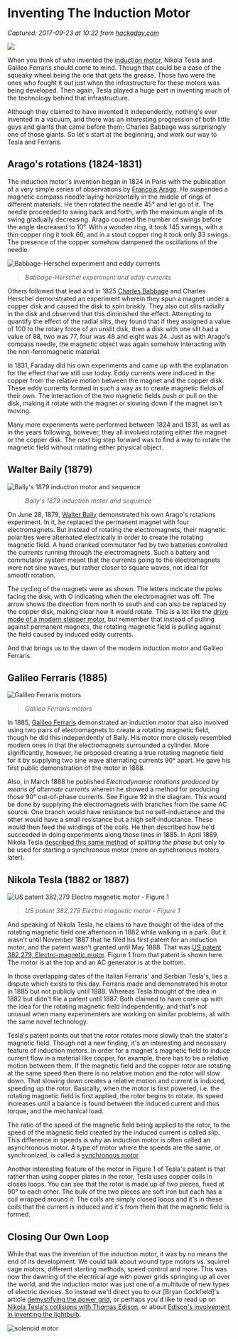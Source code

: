 # Inventing The Induction Motor

_Captured: 2017-09-23 at 10:22 from [hackaday.com](https://hackaday.com/2017/09/21/inventing-the-induction-motor/)_

![](https://hackadaycom.files.wordpress.com/2017/09/inductionmotor.jpg?w=800)

When you think of who invented the [induction motor](https://en.wikipedia.org/wiki/Induction_motor), Nikola Tesla and Galileo Ferraris should come to mind. Though that could be a case of the squeaky wheel being the one that gets the grease. Those two were the ones who fought it out just when the infrastructure for these motors was being developed. Then again, Tesla played a huge part in inventing much of the technology behind that infrastructure.

Although they claimed to have invented it independently, nothing's ever invented in a vacuum, and there was an interesting progression of both little guys and giants that came before them; Charles Babbage was surprisingly one of those giants. So let's start at the beginning, and work our way to Tesla and Ferraris.

## Arago's rotations (1824-1831)

The induction motor's invention began in 1824 in Paris with the publication of a very simple series of observations by [François Arago](https://archive.org/stream/polyphaseelectri00thomuoft#page/68/mode/2up/search/arago). He suspended a magnetic compass needle laying horizontally in the middle of rings of different materials. He then rotated the needle 45° and let go of it. The needle proceeded to swing back and forth, with the maximum angle of its swing gradually decreasing. Arago counted the number of swings before the angle decreased to 10°. With a wooden ring, it took 145 swings, with a thin copper ring it took 66, and in a stout copper ring it took only 33 swings. The presence of the copper somehow dampened the oscillations of the needle.

![Babbage-Herschel experiment and eddy currents](https://hackadaycom.files.wordpress.com/2017/09/babbage_herschel_experiment_eddy_currents_an.png?w=800&h=794)

> _Babbage-Herschel experiment and eddy currents_

Others followed that lead and in 1825 [Charles Babbage](https://en.wikipedia.org/wiki/Charles_Babbage) and Charles Herschel demonstrated an experiment wherein they spun a magnet under a copper disk and caused the disk to spin briskly. They also cut slits radially in the disk and observed that this diminished the effect. Attempting to quantify the effect of the radial slits, they found that if they assigned a value of 100 to the rotary force of an unslit disk, then a disk with one slit had a value of 88, two was 77, four was 48 and eight was 24. Just as with Arago's compass needle, the magnetic object was again somehow interacting with the non-ferromagnetic material.

In 1831, Faraday did his own experiments and came up with the explanation for the effect that we still use today. Eddy currents were induced in the copper from the relative motion between the magnet and the copper disk. These eddy currents formed in such a way as to create magnetic fields of their own. The interaction of the two magnetic fields push or pull on the disk, making it rotate with the magnet or slowing down if the magnet isn't moving.

Many more experiments were performed between 1824 and 1831, as well as in the years following, however, they all involved rotating either the magnet or the copper disk. The next big step forward was to find a way to rotate the magnetic field without rotating either physical object.

## Walter Baily (1879)

![Baily's 1879 induction motor and sequence](https://hackadaycom.files.wordpress.com/2017/09/walter_bailys_1879_induction_motor_and_sequence.jpg)

> _Baily's 1879 induction motor and sequence_

On June 28, 1879, [Walter Baily](https://books.google.ca/books?id=85AOAAAAIAAJ&pg=PA286&lpg=PA286&redir_esc=y#v=onepage&q&f=false) demonstrated his own Arago's rotations experiment. In it, he replaced the permanent magnet with four electromagnets. But instead of rotating the electromagnets, their magnetic polarities were alternated electrically in order to create the rotating magnetic field. A hand cranked commutator fed by two batteries controlled the currents running through the electromagnets. Such a battery and commutator system meant that the currents going to the electromagnets were not sine waves, but rather closer to square waves, not ideal for smooth rotation.

The cycling of the magnets were as shown. The letters indicate the poles facing the disk, with O indicating when the electromagnet was off. The arrow shows the direction from north to south and can also be replaced by the copper disk, making clear how it would rotate. This is a lot like the [drive mode of a modern stepper motor](https://en.wikipedia.org/w/index.php?title=Stepper_motor#Half-stepping), but remember that instead of pulling against permanent magnets, the rotating magnetic field is pulling against the field caused by induced eddy currents.

And that brings us to the dawn of the modern induction motor and Galileo Ferraris.

## Galileo Ferraris (1885)

![Galileo Ferraris motors](https://hackadaycom.files.wordpress.com/2017/09/galileo_ferraris_motors_1885.jpg)

> _Galileo Ferraris motors_

In 1885, [Galileo Ferraris](https://en.wikipedia.org/wiki/Galileo_Ferraris) demonstrated an induction motor that also involved using two pairs of electromagnets to create a rotating magnetic field, though he did this independently of Baily. His motor more closely resembled modern ones in that the electromagnets surrounded a cylinder. More significantly, however, he proposed creating a true rotating magnetic field for it by supplying two sine wave alternating currents 90° apart. He gave his first public demonstration of the motor in 1888.

Also, in March 1888 he published _Electrodynamic rotations produced by means of alternate currents_ wherein he showed a method for producing those 90° out-of-phase currents. See Figure 92 in the diagram. This would be done by supplying the electromagnets with branches from the same AC source. One branch would have resistance but no self-inductance and the other would have a small resistance but a high self-inductance. These would then feed the windings of the coils. He then described how he'd succeeded in doing experiments along those lines in 1885. In April 1889, Nikola Tesla [described this same method](https://archive.org/stream/polyphaseelectri00thomuoft#page/98/mode/2up) of _splitting the phase_ but only to be used for starting a synchronous motor (more on synchronous motors later).

## Nikola Tesla (1882 or 1887)

![US patent 382,279 Electro magnetic motor - Figure 1](https://hackadaycom.files.wordpress.com/2017/09/uspatent_382279_electromagnetic_motor_figure_1.jpg)

> _US patent 382,279 Electro magnetic motor - Figure 1_

And speaking of Nikola Tesla, he claims to have thought of the idea of the rotating magnetic field one afternoon in 1882 while walking in a park. But it wasn't until November 1887 that he filed his first patent for an induction motor, and the patent wasn't granted until May 1888. That was [US patent 382,279, Electro-magnetic motor](https://www.google.ca/patents/US382279?dq=382,279&hl=en&sa=X&ved=0ahUKEwj2ruf6ybHWAhWJw4MKHWGBDU0Q6AEIJjAA). Figure 1 from that patent is shown here. The motor is at the top and an AC generator is at the bottom.

In those overlapping dates of the Italian Ferraris' and Serbian Tesla's, lies a dispute which exists to this day. Ferraris made and demonstrated his motor in 1885 but not publicly until 1888. Whereas Tesla thought of the idea in 1882 but didn't file a patent until 1887. Both claimed to have come up with the idea for the rotating magnetic field independently, and that's not unusual when many experimenters are working on similar problems, all with the same novel technology.

Tesla's patent points out that the rotor rotates more slowly than the stator's magnetic field. Though not a new finding, it's an interesting and necessary feature of induction motors. In order for a magnet's magnetic field to induce current flow in a material like copper, for example, there has to be a relative motion between them. If the magnetic field and the copper rotor are rotating at the same speed then there is no relative motion and the rotor will slow down. That slowing down creates a relative motion and current is induced, speeding up the rotor. Basically, when the motor is first powered, i.e. the rotating magnetic field is first applied, the rotor begins to rotate. Its speed increases until a balance is found between the induced current and thus torque, and the mechanical load.

The ratio of the speed of the magnetic field being applied to the rotor, to the speed of the magnetic field created by the induced current is called _slip_. This difference in speeds is why an induction motor is often called an asynchronous motor. A type of motor where the speeds are the same, or synchronized, is called a [synchronous motor](https://en.wikipedia.org/wiki/Synchronous_motor).

Another interesting feature of the motor in Figure 1 of Tesla's patent is that rather than using copper plates in the rotor, Tesla uses copper coils in closes loops. You can see that the rotor is made up of two pieces, fixed at 90° to each other. The bulk of the two pieces are soft iron but each has a coil wrapped around it. The coils are simply closed loops and it's in these coils that the current is induced and it's from them that the magnetic field is formed.

## Closing Our Own Loop

While that was the invention of the induction motor, it was by no means the end of its development. We could talk about wound type motors vs. squirrel cage motors, different starting methods, speed control and more. This was now the dawning of the electrical age with power grids springing up all over the world, and the induction motor was just one of a multitude of new types of electric devices. So instead we'll direct you to our [Bryan Cockfield]'s article [demystifying the power grid](https://hackaday.com/2017/01/17/the-electrical-grid-demystified/), or perhaps you'd like to read up on [Nikola Tesla's collisions with Thomas Edison](https://hackaday.com/2017/01/25/tesla-vs-edison/), or about [Edison's involvement in inventing the lightbulb](https://hackaday.com/2017/03/20/how-many-inventors-does-it-take-to-invent-a-light-bulb/).

![solenoid motor](https://hackadaycom.files.wordpress.com/2016/02/motor1.jpg?w=800)
